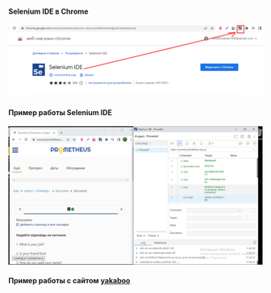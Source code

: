 #### Selenium IDE в Chrome
![Selenium IDE в Chrome](ikon_Selenium.png "Selenium IDE в Chrome")

#### Пример работы Selenium IDE
![Пример работы Selenium IDE](work_Selenium.png "Пример работы Selenium IDE")

#### Пример работы с сайтом [yakaboo](/Selenium/yakaboo.side)